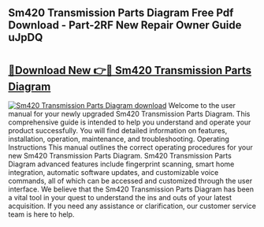 ## Sm420 Transmission Parts Diagram Free Pdf Download - Part-2RF New Repair Owner Guide uJpDQ

# <h2><a href="http://dfhv52.blite.top/?on=Sm420+Transmission+Parts+Diagram">🔗Download New 👉🔴 Sm420 Transmission Parts Diagram</a></h2>

[![Sm420 Transmission Parts Diagram download](https://i.imgur.com/lujVjoI.png)](http://dfhv52.blite.top/?on=Sm420+Transmission+Parts+Diagram)
Welcome to the user manual for your newly upgraded Sm420 Transmission Parts Diagram. This comprehensive guide is intended to help you understand and operate your product successfully. You will find detailed information on features, installation, operation, maintenance, and troubleshooting. Operating Instructions This manual outlines the correct operating procedures for your new Sm420 Transmission Parts Diagram. Sm420 Transmission Parts Diagram advanced features include fingerprint scanning, smart home integration, automatic software updates, and customizable voice commands, all of which can be accessed and customized through the user interface. We believe that the Sm420 Transmission Parts Diagram has been a vital tool in your quest to understand the ins and outs of your latest acquisition. If you need any assistance or clarification, our customer service team is here to help.
